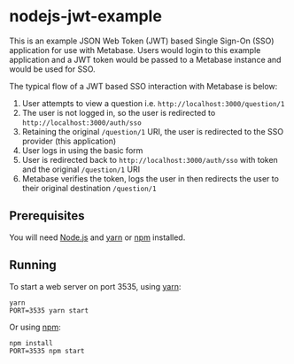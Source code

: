# nodejs-jwt-example

This is an example JSON Web Token (JWT) based Single Sign-On (SSO)
application for use with Metabase. Users would login to this example
application and a JWT token would be passed to a Metabase instance and
would be used for SSO.

The typical flow of a JWT based SSO interaction with Metabase is below:

1. User attempts to view a question i.e. `http://localhost:3000/question/1`
2. The user is not logged in, so the user is redirected to `http://localhost:3000/auth/sso`
3. Retaining the original `/question/1` URI, the user is redirected to the SSO provider (this application)
4. User logs in using the basic form
5. User is redirected back to `http://localhost:3000/auth/sso` with token and the original `/question/1` URI
6. Metabase verifies the token, logs the user in then redirects the user to their original destination `/question/1`

## Prerequisites

You will need [Node.js][] and [yarn][] or [npm][] installed.

[Node.js]: https://nodejs.org/
[npm]: https://www.npmjs.com/
[yarn]: https://yarnpkg.com/

## Running

To start a web server on port 3535, using [yarn][]:

    yarn
    PORT=3535 yarn start

Or using [npm][]:

    npm install
    PORT=3535 npm start
